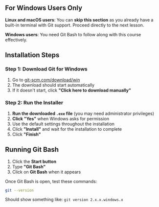 ## For Windows Users Only

**Linux and macOS users**: You can **skip this section** as you already have a built-in terminal with Git support. Proceed directly to the next lesson.

**Windows users**: You need Git Bash to follow along with this course effectively.

## Installation Steps

### Step 1: Download Git for Windows

1. Go to [git-scm.com/download/win](https://git-scm.com/download/win)
2. The download should start automatically
3. If it doesn't start, click **"Click here to download manually"**

### Step 2: Run the Installer

1. **Run the downloaded `.exe` file** (you may need administrator privileges)
2. **Click "Yes"** when Windows asks for permission
3. Use the default settings throughout the installation
4. Click **"Install"** and wait for the installation to complete
5. Click **"Finish"**

## Running Git Bash

1. Click the **Start button**
2. Type **"Git Bash"**
3. Click on **Git Bash** when it appears

Once Git Bash is open, test these commands:

```bash
git --version
```
Should show something like: `git version 2.x.x.windows.x`

